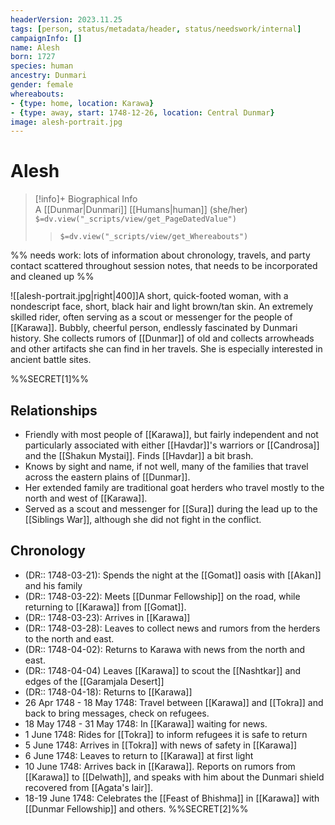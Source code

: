 ```yaml
---
headerVersion: 2023.11.25
tags: [person, status/metadata/header, status/needswork/internal]
campaignInfo: []
name: Alesh
born: 1727
species: human
ancestry: Dunmari
gender: female
whereabouts:
- {type: home, location: Karawa}
- {type: away, start: 1748-12-26, location: Central Dunmar}
image: alesh-portrait.jpg
---
```

# Alesh
>[!info]+ Biographical Info  
> A [[Dunmar|Dunmari]] [[Humans|human]] (she/her)  
> `$=dv.view("_scripts/view/get_PageDatedValue")`  
>> `$=dv.view("_scripts/view/get_Whereabouts")`

%% needs work: lots of information about chronology, travels, and party contact scattered throughout session notes, that needs to be incorporated and cleaned up %%

![[alesh-portrait.jpg|right|400]]A short, quick-footed woman, with a nondescript face, short, black hair and light brown/tan skin. An extremely skilled rider, often serving as a scout or messenger for the people of [[Karawa]]. Bubbly, cheerful person, endlessly fascinated by Dunmari history. She collects rumors of [[Dunmar]] of old and collects arrowheads and other artifacts she can find in her travels. She is especially interested in ancient battle sites.

%%SECRET[1]%%

## Relationships
- Friendly with most people of [[Karawa]], but fairly independent and not particularly associated with either [[Havdar]]'s warriors or [[Candrosa]] and the [[Shakun Mystai]]. Finds [[Havdar]] a bit brash. 
- Knows by sight and name, if not well, many of the families that travel across the eastern plains of [[Dunmar]]. 
- Her extended family are traditional goat herders who travel mostly to the north and west of [[Karawa]]. 
- Served as a scout and messenger for [[Sura]] during the lead up to the [[Siblings War]], although she did not fight in the conflict. 

## Chronology
- (DR:: 1748-03-21): Spends the night at the [[Gomat]] oasis with [[Akan]] and his family
- (DR:: 1748-03-22): Meets [[Dunmar Fellowship]] on the road, while returning to [[Karawa]] from [[Gomat]].
- (DR:: 1748-03-23): Arrives in [[Karawa]]
- (DR:: 1748-03-28): Leaves to collect news and rumors from the herders to the north and east. 
- (DR:: 1748-04-02): Returns to Karawa with news from the north and east. 
- (DR:: 1748-04-04) Leaves [[Karawa]] to scout the [[Nashtkar]] and edges of the [[Garamjala Desert]]
- (DR:: 1748-04-18): Returns to [[Karawa]]
- 26 Apr 1748 - 18 May 1748: Travel between [[Karawa]] and [[Tokra]] and back to bring messages, check on refugees. 
- 18 May 1748 - 31 May 1748: In [[Karawa]] waiting for news. 
- 1 June 1748: Rides for [[Tokra]] to inform refugees it is safe to return
- 5 June 1748: Arrives in [[Tokra]] with news of safety in [[Karawa]]
- 6 June 1748: Leaves to return to [[Karawa]] at first light
- 10 June 1748: Arrives back in [[Karawa]]. Reports on rumors from [[Karawa]] to [[Delwath]], and speaks with him about the Dunmari shield recovered from [[Agata's lair]]. 
- 18-19 June 1748: Celebrates the [[Feast of Bhishma]] in [[Karawa]] with [[Dunmar Fellowship]] and others. 
%%SECRET[2]%%